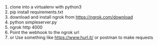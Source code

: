 1. clone into a virtualenv with python3
2. pip install requirements.txt
3. download and install ngrok from https://ngrok.com/download
4. python simpleserver.py
5. ngrok http 4000
6. Point the webhook to the ngrok url
7. or Use something like https://www.hurl.it/ or postman to make requests
